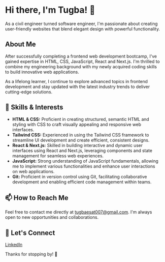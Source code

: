 # Hi there, I'm Tugba! 👋

As a civil engineer turned software engineer, I'm passionate about creating user-friendly websites that blend elegant design with powerful functionality.

## About Me
After successfully completing a frontend web development bootcamp, I've gained expertise in HTML, CSS, JavaScript, React and Next.js. I'm thrilled to combine my engineering background with my newly acquired coding skills to build innovative web applications.

As a lifelong learner, I continue to explore advanced topics in frontend development and stay updated with the latest industry trends to deliver cutting-edge solutions.

## 🎯 Skills & Interests
- **HTML & CSS:** Proficient in creating structured, semantic HTML and styling with CSS to craft visually appealing and responsive web interfaces.
- **Tailwind CSS:** Experienced in using the Tailwind CSS framework to streamline UI development and create efficient, consistent designs.
- **React & Next.js:** Skilled in building interactive and dynamic user interfaces using React and Next.js, leveraging components and state management for seamless web experiences.
- **JavaScript:** Strong understanding of JavaScript fundamentals, allowing me to implement various functionalities and enhance user interactions on web applications.
- **Git:** Proficient in version control using Git, facilitating collaborative development and enabling efficient code management within teams.

## 📫 How to Reach Me

Feel free to contact me directly at [tugbaesat007@gmail.com](mailto:tugbaesat007@gmail.com). I'm always open to new opportunities and collaborations.

## 🤝 Let's Connect

[LinkedIn](https://www.linkedin.com/in/tugbaesat/)

Thanks for stopping by! 🙏

